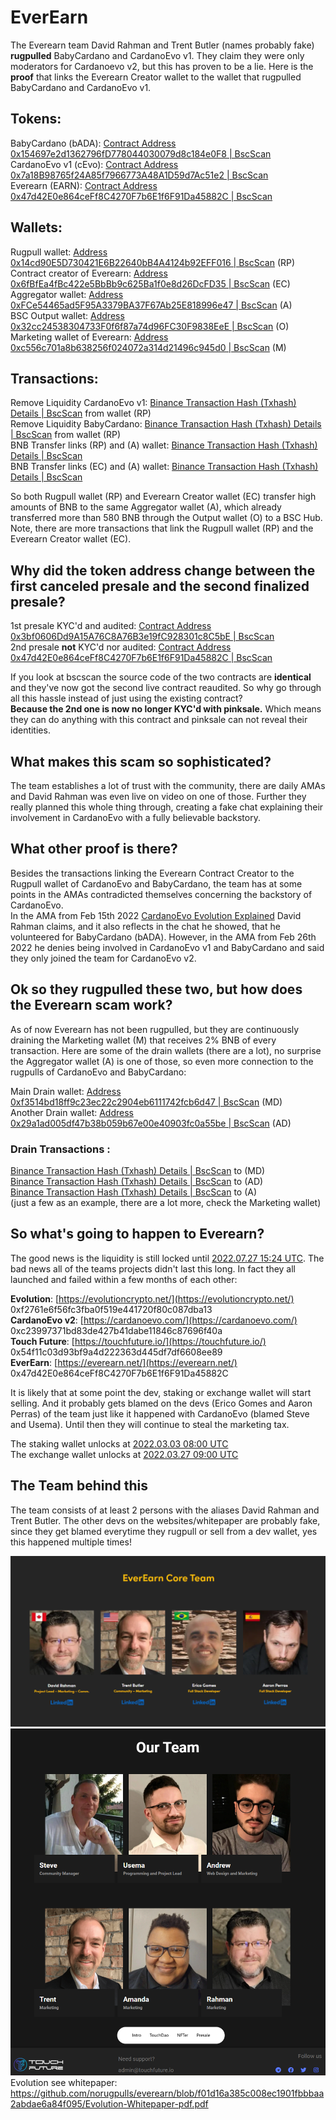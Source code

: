# EverEarn
The Everearn team David Rahman and Trent Butler (names probably fake) **rugpulled** BabyCardano and CardanoEvo v1. They claim they were only moderators for Cardanoevo v2, but this has proven to be a lie. Here is the **proof** that links the Everearn Creator wallet to the wallet that rugpulled BabyCardano and CardanoEvo v1.

## Tokens:

BabyCardano (bADA):  [Contract Address 0x154697e2d1362796fD778044030079d8c184e0F8 | BscScan](https://bscscan.com/address/0x154697e2d1362796fD778044030079d8c184e0F8)  
CardanoEvo v1 (cEvo):  [Contract Address 0x7a18B98765f24A85f7966773A48A1D59d7Ac51e2 | BscScan](https://bscscan.com/address/0x7a18B98765f24A85f7966773A48A1D59d7Ac51e2)   
Everearn (EARN):  [Contract Address 0x47d42E0e864ceFf8C4270F7b6E1f6F91Da45882C | BscScan](https://bscscan.com/address/0x47d42E0e864ceFf8C4270F7b6E1f6F91Da45882C) 

## Wallets:

Rugpull wallet:  [Address 0x14cd90E5D730421E6B22640bB4A4124b92EFF016 | BscScan](https://bscscan.com/address/0x14cd90E5D730421E6B22640bB4A4124b92EFF016)  (RP)  
Contract creator of Everearn:  [Address 0x6fBfEa4fBc422e5BbBb9c625Ba1f0e8d26DcFD35 | BscScan](https://bscscan.com/address/0x6fBfEa4fBc422e5BbBb9c625Ba1f0e8d26DcFD35)  (EC)  
Aggregator wallet:  [Address 0xFCe54465ad5F95A3379BA37F67Ab25E818996e47 | BscScan](https://bscscan.com/address/0xFCe54465ad5F95A3379BA37F67Ab25E818996e47)  (A)  
BSC Output wallet:  [Address 0x32cc24538304733F0f6f87a74d96FC30F9838EeE | BscScan](https://bscscan.com/address/0x32cc24538304733F0f6f87a74d96FC30F9838EeE)  (O)  
Marketing wallet of Everearn: [Address 0xc556c701a8b638256f024072a314d21496c945d0 | BscScan](https://bscscan.com/address/0xc556c701a8b638256f024072a314d21496c945d0) (M)  

## Transactions:

Remove Liquidity CardanoEvo v1:  [Binance Transaction Hash (Txhash) Details | BscScan](https://bscscan.com/tx/0x55285f5e84ba5c3fdccb3455e01670370235811509e13481f9403d3f189e0ea2)  from wallet (RP)  
Remove Liquidity BabyCardano:  [Binance Transaction Hash (Txhash) Details | BscScan](https://bscscan.com/tx/0xd9eb023c2cde7dc929a95934a154c936a940b072ebbb76ab9d616cc78d24a8c5)  from wallet (RP)  
BNB Transfer links (RP) and (A) wallet:  [Binance Transaction Hash (Txhash) Details | BscScan](https://bscscan.com/tx/0x2fb2b7861525021af52527747ea6d420b37738a58eccae91ac35bead98d96204)   
BNB Transfer links (EC) and (A) wallet:  [Binance Transaction Hash (Txhash) Details | BscScan](https://bscscan.com/tx/0xef943ce652c091acbb5a252764a23432cdb746784b4ccb0291c5da85b1998606) 


So both Rugpull wallet (RP) and Everearn Creator wallet (EC) transfer high amounts of BNB to the same Aggregator wallet (A), which already transferred more than 580 BNB through the Output wallet (O) to a BSC Hub.  
Note, there are more transactions that link the Rugpull wallet (RP) and the Everearn Creator wallet (EC).

## Why did the token address change between the first canceled presale and the second finalized presale?

1st presale KYC'd and audited: [Contract Address 0x3bf0606Dd9A15A76C8A76B3e19fC928301c8C5bE | BscScan](https://bscscan.com/address/0x3bf0606Dd9A15A76C8A76B3e19fC928301c8C5bE)  
2nd presale **not** KYC'd nor audited: [Contract Address 0x47d42E0e864ceFf8C4270F7b6E1f6F91Da45882C | BscScan](https://bscscan.com/address/0x47d42E0e864ceFf8C4270F7b6E1f6F91Da45882C)

If you look at bscscan the source code of the two contracts are **identical** and they've now got the second live contract reaudited. So why go through all this hassle instead of just using the existing contract?  
**Because the 2nd one is now no longer KYC'd with pinksale.** Which means they can do anything with this contract and pinksale can not reveal their identities.

## What makes this scam so sophisticated?

The team establishes a lot of trust with the community, there are daily AMAs and David Rahman was even live on video on one of those. Further they really planned this whole thing through, creating a fake chat explaining their involvement in CardanoEvo with a fully believable backstory. 

## What other proof is there?

Besides the transactions linking the Everearn Contract Creator to the Rugpull wallet of CardanoEvo and BabyCardano, the team has at some points in the AMAs contradicted themselves concerning the backstory of CardanoEvo.   
In the AMA from Feb 15th 2022  [CardanoEvo Evolution Explained](https://www.youtube.com/watch?v=7BE0c29wshg&t=18m5s "CardanoEvo Evolution Explained 2/15/22") David Rahman claims, and it also reflects in the chat he showed, that he volunteered for BabyCardano (bADA). However, in the AMA from Feb 26th 2022 he denies being involved in CardanoEvo v1 and BabyCardano and said they only joined the team for CardanoEvo v2.

## Ok so they rugpulled these two, but how does the Everearn scam work?

As of now Everearn has not been rugpulled, but they are continuously draining the Marketing wallet (M) that receives 2% BNB of every transaction. Here are some of the drain wallets (there are a lot), no surprise the Aggregator wallet (A) is one of those, so even more connection to the rugpulls of CardanoEvo and BabyCardano:

Main Drain wallet: [Address 0xf3514bd18ff9c23ec22c2904eb6111742fcb6d47 | BscScan](https://bscscan.com/address/0xf3514bd18ff9c23ec22c2904eb6111742fcb6d47) (MD)  
Another Drain wallet: [Address 0x29a1ad005df47b38b059b67e00e40903fc0a55be | BscScan](https://bscscan.com/address/0x29a1ad005df47b38b059b67e00e40903fc0a55be) (AD)

### Drain Transactions :
[Binance Transaction Hash (Txhash) Details | BscScan](https://bscscan.com/tx/0xcb184983f93ed4d57f9634735cf262b944eda95308c8f462beae21d0964e4153) to (MD)  
[Binance Transaction Hash (Txhash) Details | BscScan](https://bscscan.com/tx/0x638e442dd655e4f0239bbf4717b6b75a8969d9c30148cfb3f63b4edaa6ccecf3) to (AD)  
[Binance Transaction Hash (Txhash) Details | BscScan](https://bscscan.com/tx/0x64550a5f131c7936c43dd5fe42d134f0d2c5fd0159ff92ed34f67b85134f7a1f) to (A)  
(just a few as an example, there are a lot more, check the Marketing wallet)

## So what's going to happen to Everearn?

The good news is the liquidity is still locked until [2022.07.27 15:24 UTC](https://www.pinksale.finance/#/pinklock/record/17497?chain=BSC). The bad news all of the teams projects didn't last this long.  In fact they all launched and failed within a few months of each other:

**Evolution**: [https://evolutioncrypto.net/](https://evolutioncrypto.net/)  0xf2761e6f56fc3fba0f519e441720f80c087dba13   
**CardanoEvo v2**: [https://cardanoevo.com/](https://cardanoevo.com/)  0xc23997371bd83de427b41dabe11846c87696f40a  
**Touch Future**: [https://touchfuture.io/](https://touchfuture.io/)  0x54f11c03d93bf9a4d222363d445df7df6608ee89  
**EverEarn**: [https://everearn.net/](https://everearn.net/) 0x47d42E0e864ceFf8C4270F7b6E1f6F91Da45882C

It is likely that at some point the dev, staking or exchange wallet will start selling. And it probably gets blamed on the devs (Erico Gomes and Aaron Perras) of the team just like it happened with CardanoEvo (blamed Steve and Usema). Until then they will continue to steal the marketing tax.

The staking wallet unlocks at [2022.03.03 08:00 UTC](https://www.pinksale.finance/#/pinklock/record/17404?chain=BSC)  
The exchange wallet unlocks at [2022.03.27 09:00 UTC](https://www.pinksale.finance/#/pinklock/record/17403?chain=BSC)

## The Team behind this

The team consists of at least 2 persons with the aliases David Rahman and Trent Butler. 
The other devs on the websites/whitepaper are probably fake, since they get blamed everytime they rugpull or sell from a dev wallet, yes this happened multiple times! 

![EverEarn](everearn_team.png)  
![Touch Future](touch_future_cardano_evo_team.png)  
Evolution see whitepaper: https://github.com/norugpulls/everearn/blob/f01d16a385c008ec1901fbbbaa2abdae6a84f095/Evolution-Whitepaper-pdf.pdf
